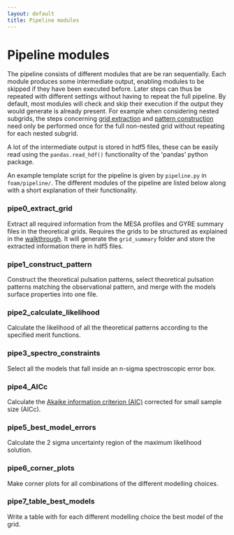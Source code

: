 ```yaml
---
layout: default
title: Pipeline modules
---
```

# Pipeline modules

The pipeline consists of different modules that are be ran sequentially. Each module produces some intermediate output, enabling modules to be skipped if they have been executed before.
Later steps can thus be repeated with different settings without having to repeat the full pipeline.
By default, most modules will check and skip their execution if the output they would generate is already present. For example when considering nested subgrids, the steps concerning [grid extraction](#pipe0_extract_grid) and [pattern construction](#pipe1_construct_pattern) need only be performed once for the full non-nested grid without repeating for each nested subgrid.

A lot of the intermediate output is stored in hdf5 files, these can be easily read using the `pandas.read_hdf()` functionality of the 'pandas' python package.

An example template script for the pipeline is given by `pipeline.py` in `foam/pipeline/`.
The different modules of the pipeline are listed below along with a short explanation of their functionality.

### pipe0_extract_grid
Extract all required information from the MESA profiles and GYRE summary files in the theoretical grids.
Requires the grids to be structured as explained in the [walkthrough](./Walkthrough.md).
It will generate the `grid_summary` folder and store the extracted information there in hdf5 files.

### pipe1_construct_pattern        
Construct the theoretical pulsation patterns, select theoretical pulsation patterns matching the observational pattern, and merge with the models surface properties into one file.

### pipe2_calculate_likelihood     
Calculate the likelihood of all the theoretical patterns according to the specified merit functions.

### pipe3_spectro_constraints      
Select all the models that fall inside an n-sigma spectroscopic error box.

### pipe4_AICc                     
Calculate the [Akaike information criterion (AIC)](https://en.wikipedia.org/wiki/Akaike_information_criterion) corrected for small sample size (AICc).

### pipe5_best_model_errors        
Calculate the 2 sigma uncertainty region of the maximum likelihood solution.

### pipe6_corner_plots             
Make corner plots for all combinations of the different modelling choices.

### pipe7_table_best_models
Write a table with for each different modelling choice the best model of the grid.

